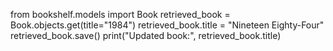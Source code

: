 from bookshelf.models import Book
retrieved_book = Book.objects.get(title="1984")
retrieved_book.title = "Nineteen Eighty-Four"
retrieved_book.save()
print("Updated book:", retrieved_book.title)
